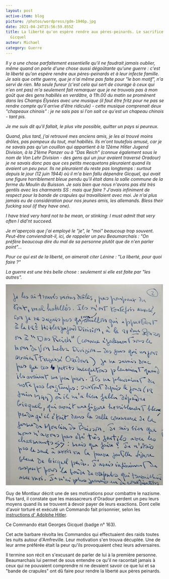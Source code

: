 ```yaml
---
layout: post
active-item: blog
picture: /photos/wordpress/gdm-1946p.jpg
date: 2021-04-24T15:56:59.855Z
title: La liberté qu'on espère rendre aux pères-peinards. Le sacrifice de George
  Gicquel
auteur: Michael
category: Guerre
---
```

*Il y a une chose parfaitement essentielle qu'il ne faudrait jamais oublier, même quand on parle d'une chose aussi dégoûtante qu'une guerre : c'est la liberté qu'on espère rendre aux pères-peinards et à leur infecte famille. Je sais que cette guerre, que je n'ai même pas faite pour "le bon motif", n'a servi de rien. Ma seule fureur (c'est cela qui sert de courage à ceux qui n'en ont pas) m'a seulement fait remarquer que je ne trouvais pas à mon goût que des gens habillés en verdâtre, à 11h.00 du matin se promènent dans les Champs Élysées avec une musique (il faut être fritz pour ne pas se rendre compte qu'il arrive d'être ridicule) - cette musique comprenait deux "chapeaux chinois" : je ne sais pas si l'on sait ce qu'est un chapeau chinois - tant pis.*

*Je me suis dit qu'il fallait, le plus vite possible, quitter un pays si peureux.*

<!--more-->

*Quand, plus tard, j'ai retrouvé mes anciens amis, je les ai trouvé moins drôles, pas pompeux du tout, mal habillés. Ils m'ont toutefois amusé, car je ne savais pas qu'un couillon qui appartient à la 12ème Hitler Jugend Division, à la 21ème Panzer ou à "Das Reich" (connue également sous le nom de Von Lehr Division - des gens qui un jour avaient traversé Oradour) je ne savais donc pas que ces petits mecquetons pleuraient quand ils avaient un peu peur. Ils ne pleuraient du reste pas longtemps : surtout depuis le jour (12 juin 1944) où il m'a bien fallu dépendre Gicquel, qui avait une figure horriblement bleue pendu qu'il était dans la salle commune de la ferme du Moulin du Buisson. Je sais bien que nous n'avons pas été très gentils avec les charmants SS : mais que faire ? J'avais infiniment de respect pour la bande de crapules qui travaillaient avec moi. Je n'ai plus jamais eu de considération pour nos jeunes amis, les allemands. Bless their fucking soul (if they have one).*

*I have tried very hard not to be mean, or stinking: I must admit that very often I did'nt succeed.*

*Je m'aperçois que j'ai employé le "je", le "moi" beaucoup trop souvent. Peut-être conviendrait-il, ici, de rappeler un peu Beaumarchais : "On préfère beaucoup dire du mal de sa personne plutôt que de n'en parler point"...*

*Pour ce qui est de la liberté, on aimerait citer Lénine : "La liberté, pour quoi faire ?"*

*La guerre est une très belle chose : seulement si elle est faite par "les autres".*

![](/photos/wordpress/gicquel2.jpg)

Guy de Montlaur décrit une de ses motivations pour combattre le nazisme. Plus tard, il constate que les massacreurs d'Oradour perdent un peu leurs moyens quand ils se trouvent à devoir payer de leurs exactions. Dont celle d'avoir torturé et exécuté un Commando fait prisonnier, selon les [instructions d' Adolphe Hitler](https://fr.wikipedia.org/wiki/Ordre_Commando).

Ce Commando était Georges Gicquel (badge n° 163). 

Cet acte barbare révolta les Commandos qui effectuaient des raids toutes les nuits autour d'Amfreville. Leur motivation s'en trouva décuplée. Une de leur arme préférée était la peur qu'ils provoquaient chez leurs adversaires.

Il termine son récit en s'excusant de parler de lui à la première personne. Beaumarchais lui permet de sous entendre ce qu'il ne racontait jamais à ceux qui ne pouvaient comprendre ni ne devaient savoir ce que lui et sa "bande de crapules" ont dû faire pour rendre la liberté aux pères peinards.

![]()